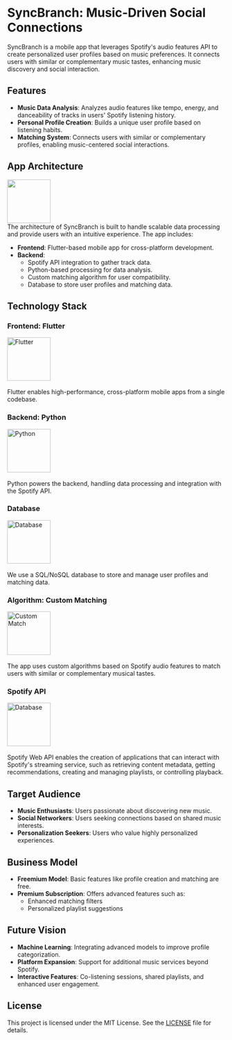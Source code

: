 
# SyncBranch: Music-Driven Social Connections

SyncBranch is a mobile app that leverages Spotify's audio features API to create personalized user profiles based on music preferences. It connects users with similar or complementary music tastes, enhancing music discovery and social interaction.

## Features

- **Music Data Analysis**: Analyzes audio features like tempo, energy, and danceability of tracks in users' Spotify listening history.
- **Personal Profile Creation**: Builds a unique user profile based on listening habits.
- **Matching System**: Connects users with similar or complementary profiles, enabling music-centered social interactions.

## App Architecture

<a href="https://sync-branch.yggbranch.dev"><img src="https://gcdnb.pbrd.co/images/tanqYhiEMAa5.png?o=1" width="100" height="100"></a><br>
The architecture of SyncBranch is built to handle scalable data processing and provide users with an intuitive experience. The app includes:

- **Frontend**: Flutter-based mobile app for cross-platform development.
- **Backend**:
  - Spotify API integration to gather track data.
  - Python-based processing for data analysis.
  - Custom matching algorithm for user compatibility.
  - Database to store user profiles and matching data.

## Technology Stack

### Frontend: Flutter
<a href="https://flutter.dev/"><img src="https://storage.googleapis.com/cms-storage-bucket/4fd5520fe28ebf839174.svg" alt="Flutter" width="100" height="100"></a><br>  
Flutter enables high-performance, cross-platform mobile apps from a single codebase.

### Backend: Python
<a href="https://www.python.org/"><img src="https://upload.wikimedia.org/wikipedia/commons/c/c3/Python-logo-notext.svg" alt="Python" width="100" height="100"></a><br>  
Python powers the backend, handling data processing and integration with the Spotify API.

### Database
<a href="https://www.microsoft.com/"><img src="https://upload.wikimedia.org/wikipedia/commons/9/96/Microsoft_logo_%282012%29.svg" alt="Database" width="100" height="100"></a><br>   
We use a SQL/NoSQL database to store and manage user profiles and matching data.

### Algorithm: Custom Matching
<a href="https://sync-branch.yggbranch.dev"><img src="https://cdn-icons-png.flaticon.com/512/4428/4428556.png" alt="Custom Match" width="100" height="100"></a><br>  
The app uses custom algorithms based on Spotify audio features to match users with similar or complementary musical tastes.

### Spotify API
<a href="https://developer.spotify.com/documentation/web-api"><img src="https://storage.googleapis.com/pr-newsroom-wp/1/2023/05/Spotify_Primary_Logo_RGB_White-300x300.png" alt="Database" width="100" height="100"></a><br>  
Spotify Web API enables the creation of applications that can interact with Spotify's streaming service, such as retrieving content metadata, getting recommendations, creating and managing playlists, or controlling playback.

## Target Audience

- **Music Enthusiasts**: Users passionate about discovering new music.
- **Social Networkers**: Users seeking connections based on shared music interests.
- **Personalization Seekers**: Users who value highly personalized experiences.

## Business Model

- **Freemium Model**: Basic features like profile creation and matching are free.
- **Premium Subscription**: Offers advanced features such as:
  - Enhanced matching filters
  - Personalized playlist suggestions

## Future Vision

- **Machine Learning**: Integrating advanced models to improve profile categorization.
- **Platform Expansion**: Support for additional music services beyond Spotify.
- **Interactive Features**: Co-listening sessions, shared playlists, and enhanced user engagement.

## License

This project is licensed under the MIT License. See the [LICENSE](LICENSE) file for details.
